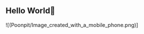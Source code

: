 ## Hello World🦊
![(Poonpit/Image_created_with_a_mobile_phone.png)]
<!--
Poonpit/Image_created_with_a_mobile_phone.png
![This is an image](Poonpit/Image_created_with_a_mobile_phone.png)
**Poonpit/Poonpit** is a ✨ _special_ ✨ repository because its `README.md` (this file) appears on your GitHub profile.

Here are some ideas to get you started:

- 🔭 I’m currently working on ...
- 🌱 I’m currently learning ...
- 👯 I’m looking to collaborate on ...
- 🤔 I’m looking for help with ...
- 💬 Ask me about ...
- 📫 How to reach me: ...
- 😄 Pronouns: ...
- ⚡ Fun fact: ...
-->
